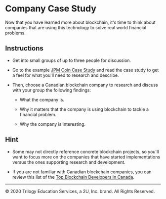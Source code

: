 # Company Case Study

Now that you have learned more about blockchain, it's time to think about companies that are using this technology to solve real world financial problems.

## Instructions

* Get into small groups of up to three people for discussion.

* Go to the example [JPM Coin Case Study](Resources/JPM_Coin_Case_Study.md) and read the case study to get a feel for what you'll need to research and describe.

* Then, choose a Canadian blockchain company to research and discuss with your group the following findings:

  * What the company is.
  
  * Why it matters that the company is using blockchain to tackle a financial problem.
  
  * Why the company is interesting.
  
## Hint

* Some may not directly reference concrete blockchain projects, so you'll want to focus more on the companies that have started implementations versus the ones supporting research and development.

* If you are not familiar with Canadian blockchain companies, you can review this list of the [Top Blockchain Developers in Canada](https://clutch.co/ca/developers/blockchain).

---

© 2020 Trilogy Education Services, a 2U, Inc. brand. All Rights Reserved.

